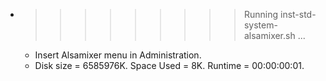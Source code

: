 * >>>>>>>>> Running inst-std-system-alsamixer.sh ...
  * Insert Alsamixer menu in Administration.
  * Disk size = 6585976K. Space Used = 8K. Runtime = 00:00:00:01.
